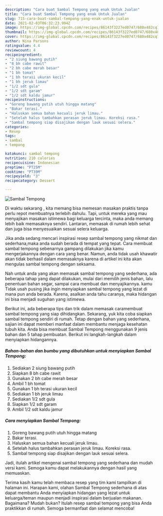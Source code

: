 ```yaml
---
description: "Cara buat Sambal Tempong yang enak Untuk Jualan"
title: "Cara buat Sambal Tempong yang enak Untuk Jualan"
slug: 715-cara-buat-sambal-tempong-yang-enak-untuk-jualan
date: 2021-02-03T06:32:23.994Z
image: https://img-global.cpcdn.com/recipes/86143f3227ed0747/680x482cq70/sambal-tempong-foto-resep-utama.jpg
thumbnail: https://img-global.cpcdn.com/recipes/86143f3227ed0747/680x482cq70/sambal-tempong-foto-resep-utama.jpg
cover: https://img-global.cpcdn.com/recipes/86143f3227ed0747/680x482cq70/sambal-tempong-foto-resep-utama.jpg
author: Nina Parsons
ratingvalue: 4.4
reviewcount: 4
recipeingredient:
- "2 siung bawang putih"
- "8 bh cabe rawit"
- "2 bh cabe merah besar"
- "1 bh tomat"
- "1 bh terasi ukuran kecil"
- "1 bh jeruk limau"
- "1/2 sdt gula"
- "1/2 sdt garam"
- "1/2 sdt kaldu jamur"
recipeinstructions:
- "Goreng bawang putih utuh hingga matang"
- "Bakar terasi."
- "Haluskan semua bahan kecuali jeruk limau."
- "Setelah halus tambahkan perasan jeruk limau. Koreksi rasa."
- "Sambal tempong siap disajikan dengan lauk sesuai selera."
categories:
- Resep
tags:
- sambal
- tempong

katakunci: sambal tempong 
nutrition: 210 calories
recipecuisine: Indonesian
preptime: "PT25M"
cooktime: "PT39M"
recipeyield: "3"
recipecategory: Dessert

---
```



![Sambal Tempong](https://img-global.cpcdn.com/recipes/86143f3227ed0747/680x482cq70/sambal-tempong-foto-resep-utama.jpg)

Di waktu  sekarang , kita memang bisa memesan masakan praktis tanpa perlu repot membuatnya terlebih dahulu. Tapi, untuk mereka yang mau menyajikan masakan istimewa bagi keluarga tercinta, maka anda memang lebih baik memasaknya sendiri. Lantaran, memasak di rumah lebih sehat dan juga bisa menyesuaikan sesuai selera keluarga.

Jika anda sedang mencari inspirasi resep sambal tempong yang nikmat dan sederhana,maka anda sudah berada di tempat yang tepat. Cara membuat sambal tempong  sebenarnya gampang dilakukan jika kamu mengerjakannya dengan cara yang benar. Namun, anda tidak usah khawatir akan tidak berhasil dalam memasaknya 
karena di artikel ini kita akan mengulas sambal tempong dengan seksama.  



Nah untuk anda yang akan memasak sambal tempong yang sederhana, ada beberapa tahap yang dapat dilakukan, mulai dari memilih jenis bahan, lalu penentuan bahan segar, sampai cara membuat dan menyajikannya. kamu Tidak usah pusing jika ingin menyiapkan sambal tempong yang lezat di mana pun anda berada. Karena, asalkan anda  tahu caranya, maka hidangan ini bisa menjadi suguhan yang istimewa.

Berikut ini, ada beberapa tips dan trik dalam memasak caramembuat sambal tempong yang siap dihidangkan. Sekarang, yuk kita coba siapkan sambal tempong sendiri di rumah. Tetap dengan bahan yang sederhana, sajian ini dapat memberi manfaat dalam membantu menjaga kesehatan tubuh kita. Anda bisa membuat Sambal Tempong menggunakan 9 jenis bahan dan 5 tahap pembuatan. Berikut ini langkah-langkah dalam menyiapkan hidangannya.

<!--inarticleads1-->

##### Bahan-bahan dan bumbu yang dibutuhkan untuk menyiapkan Sambal Tempong:

1. Sediakan 2 siung bawang putih
1. Siapkan 8 bh cabe rawit
1. Gunakan 2 bh cabe merah besar
1. Ambil 1 bh tomat
1. Gunakan 1 bh terasi ukuran kecil
1. Sediakan 1 bh jeruk limau
1. Sediakan 1/2 sdt gula
1. Siapkan 1/2 sdt garam
1. Ambil 1/2 sdt kaldu jamur




<!--inarticleads2-->

##### Cara menyiapkan Sambal Tempong:

1. Goreng bawang putih utuh hingga matang
1. Bakar terasi.
1. Haluskan semua bahan kecuali jeruk limau.
1. Setelah halus tambahkan perasan jeruk limau. Koreksi rasa.
1. Sambal tempong siap disajikan dengan lauk sesuai selera.




Jadi, itulah artikel mengenai  sambal tempong  yang sederhana dan mudah versi kami. Semoga kamu dapat melakukannya dengan hasil yang memuaskan. 

Terima kasih kamu telah membaca resep yang tim kami tampilkan di halaman ini. Harapan kami, olahan  Sambal Tempong sederhana di atas dapat membantu Anda menyiapkan hidangan yang lezat untuk keluarga/teman maupun menjadi inspirasi dalam berjualan makanan. Bagaimana? Mudah bukan? Itulah resep sambal tempong yang bisa Anda praktikkan di rumah. Semoga bermanfaat dan selamat mencoba!


